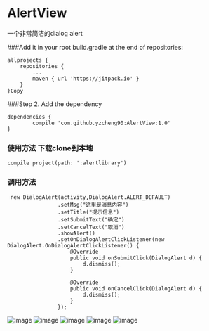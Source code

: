 # AlertView
一个非常简洁的dialog alert

###Add it in your root build.gradle at the end of repositories:

	allprojects {
		repositories {
			...
			maven { url 'https://jitpack.io' }
		}
	}Copy
###Step 2. Add the dependency

	dependencies {
	        compile 'com.github.yzcheng90:AlertView:1.0'
	}

### 使用方法 下载clone到本地
	compile project(path: ':alertlibrary')

### 调用方法
	 new DialogAlert(activity,DialogAlert.ALERT_DEFAULT)
	                .setMsg("这里是消息内容")
	                .setTitle("提示信息")
	                .setSubmitText("确定")
	                .setCancelText("取消")
	                .showAlert()
	                .setOnDialogAlertClickListener(new DialogAlert.OnDialogAlertClickListener() {
	                    @Override
	                    public void onSubmitClick(DialogAlert d) {
	                        d.dismiss();
	                    }

	                    @Override
	                    public void onCancelClick(DialogAlert d) {
	                        d.dismiss();
	                    }
	                });
 


![image](https://github.com/yzcheng90/AlertView/blob/master/pic/2017-04-13-16-33-27.png)
![image](https://github.com/yzcheng90/AlertView/blob/master/pic/2017-04-13-16-33-56.png)
![image](https://github.com/yzcheng90/AlertView/blob/master/pic/2017-04-13-16-34-03.png)
![image](https://github.com/yzcheng90/AlertView/blob/master/pic/2017-04-13-16-34-09.png)
![image](https://github.com/yzcheng90/AlertView/blob/master/pic/2017-04-13-16-34-15.png)